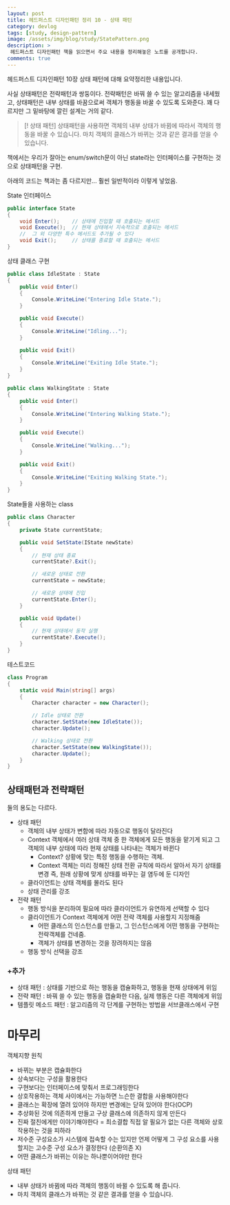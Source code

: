 ```yaml
---
layout: post
title: 헤드퍼스트 디자인패턴 정리 10 - 상태 패턴
category: devlog
tags: [study, design-pattern]
image: /assets/img/blog/study/StatePattern.png
description: >
 헤드퍼스트 디자인패턴 책을 읽으면서 주요 내용을 정리해놓은 노트를 공개합니다.
comments: true
---
```


헤드퍼스트 디자인패턴 10장 상태 패턴에 대해 요약정리한 내용입니다. 

사실 상태패턴은 전략패턴과 쌍둥이다. 
전략패턴은 바꿔 쓸 수 있는 알고리즘을 내세웠고,
상태패턴은 내부 상태를 바꿈으로써 객체가 행동을 바꿀 수 있도록 도와준다.
꽤 다르지만 그 밑바탕에 깔린 설계는 거의 같다.

>[! 상태 패턴]
>상태패턴을 사용하면 객체의 내부 상태가 바뀜에 따라서 객체의 행동을 바꿀 수 있습니다. 마치 객체의 클래스가 바뀌는 것과 같은 결과를 얻을 수 있습니다.

책에서는 우리가 잘아는 enum/switch문이 아닌 state라는 인터페이스를 구현하는 것으로 상태패턴을 구현.

아래의 코드는 책과는 좀 다르지만... 훨씬 일반적이라 이렇게 넣었음.

State 인터페이스
```cs
public interface State
{
    void Enter();    // 상태에 진입할 때 호출되는 메서드
    void Execute();  // 현재 상태에서 지속적으로 호출되는 메서드
    //  그 외 다양한 특수 메서드도 추가될 수 있다
    void Exit();     // 상태를 종료할 때 호출되는 메서드
}
```

상태 클래스 구현
```cs
public class IdleState : State
{
    public void Enter()
    {
        Console.WriteLine("Entering Idle State.");
    }

    public void Execute()
    {
        Console.WriteLine("Idling...");
    }

    public void Exit()
    {
        Console.WriteLine("Exiting Idle State.");
    }
}

public class WalkingState : State
{
    public void Enter()
    {
        Console.WriteLine("Entering Walking State.");
    }

    public void Execute()
    {
        Console.WriteLine("Walking...");
    }

    public void Exit()
    {
        Console.WriteLine("Exiting Walking State.");
    }
}
```

State들을 사용하는 class
```cs
public class Character
{
    private State currentState;

    public void SetState(IState newState)
    {
        // 현재 상태 종료
        currentState?.Exit();

        // 새로운 상태로 전환
        currentState = newState;

        // 새로운 상태에 진입
        currentState.Enter();
    }

    public void Update()
    {
        // 현재 상태에서 동작 실행
        currentState?.Execute();
    }
}
```

테스트코드
```cs
class Program
{
    static void Main(string[] args)
    {
        Character character = new Character();

        // Idle 상태로 전환
        character.SetState(new IdleState());
        character.Update();

        // Walking 상태로 전환
        character.SetState(new WalkingState());
        character.Update();
    }
}
```

## 상태패턴과 전략패턴
둘의 용도는 다르다. 

- 상태 패턴
	- 객체의 내부 상태가 변함에 따라 자동으로 행동이 달라진다
	- Context 객체에서 여러 상태 객체 중 한 객체에게 모든 행동을 맡기게 되고 그 객체의 내부 상태에 따라 현재 상태를 나타내는 객체가 바뀐다
		- Context? 상황에 맞는 특정 행동을 수행하는 객체.
		- Context 객체는 미리 정해진 상태 전환 규칙에 따라서 알아서 자기 상태를 변경
		  즉, 원래 상황에 맞게 상태를 바꾸는 걸 염두에 둔 디자인
	- 클라이언트는 상태 객체를 몰라도 된다
	- 상태 관리를 강조
- 전략 패턴
	- 행동 방식을 분리하여 필요에 따라 클라이언트가 유연하게 선택할 수 있다
	- 클라이언트가 Context 객체에게 어떤 전략 객체를 사용할지 지정해줌
		- 어떤 클래스의 인스턴스를 만들고, 그 인스턴스에게 어떤 행동을 구현하는 전략객체를 건네줌.
		- 객체가 상태를 변경하는 것을 장려하지는 않음
	- 행동 방식 선택을 강조


### +추가
- 상태 패턴
  : 상태를 기반으로 하는 행동을 캡슐화하고, 행동을 현재 상태에게 위임
- 전략 패턴
  : 바꿔 쓸 수 있는 행동을 캡슐화한 다음, 실제 행동은 다른 객체에게 위임
- 템플릿 메소드 패턴
  : 알고리즘의 각 단계를 구현하는 방법을 서브클래스에서 구현


# 마무리

객체지향 원칙
- 바뀌는 부분은 캡슐화한다
- 상속보다는 구성을 활용한다
- 구현보다는 인터페이스에 맞춰서 프로그래밍한다
- 상호작용하는 객체 사이에서는 가능하면 느슨한 결합을 사용해야한다
- 클래스는 확장에 열려 있어야 하지만 변경에는 닫혀 있어야 한다(OCP)
- 추상화된 것에 의존하게 만들고 구상 클래스에 의존하지 않게 만든다
- 진짜 절친에게만 이야기해야한다 = 최소결합
  직접 알 필요가 없는 다른 객체와 상호작용하는 것을 피하라
- 저수준 구성요소가 시스템에 접속할 수는 있지만 언제 어떻게 그 구성 요소를 사용할지는 고수준 구성 요소가 결정한다 (순환의존 X)
- 어떤 클래스가 바뀌는 이유는 하나뿐이어야만 한다

상태 패턴
- 내부 상태가 바뀜에 따라 객체의 행동이 바뀔 수 있도록 해 줍니다.
- 마치 객체의 클래스가 바뀌는 것 같은 결과를 얻을 수 있습니다.